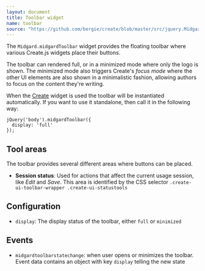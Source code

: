 ```yaml
---
layout: document
title: Toolbar widget
name: toolbar
source: "https://github.com/bergie/create/blob/master/src/jquery.Midgard.midgardToolbar.js"
---
```

The `Midgard.midgardToolbar` widget provides the floating toolbar where various Create.js widgets place their buttons.

The toolbar can rendered full, or in a minimized mode where only the logo is shown. The minimized mode also triggers Create's _focus mode_ where the other UI elements are also shown in a minimalistic fashion, allowing authors to focus on the content they're writing.

When the [Create](#create) widget is used the toolbar will be instantiated automatically. If you want to use it standalone, then call it in the following way:

    jQuery('body').midgardToolbar({
      display: 'full'
    });

## Tool areas

The toolbar provides several different areas where buttons can be placed.

* **Session status**: Used for actions that affect the current usage session, like _Edit_ and _Save_. This area is identified by the CSS selector `.create-ui-toolbar-wrapper .create-ui-statustools`

## Configuration

* `display`: The display status of the toolbar, either `full` or `minimized`

## Events

* `midgardtoolbarstatechange`: when user opens or minimizes the toolbar. Event data contains an object with key `display` telling the new state

